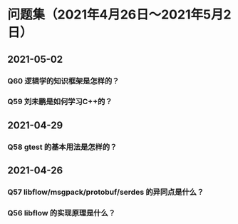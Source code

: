 # 问题集（2021年4月26日～2021年5月2日）

## 2021-05-02

### Q60 逻辑学的知识框架是怎样的？

### Q59 刘未鹏是如何学习C++的？

## 2021-04-29

### Q58 gtest 的基本用法是怎样的？

## 2021-04-26

### Q57 libflow/msgpack/protobuf/serdes 的异同点是什么？

### Q56 libflow 的实现原理是什么？
